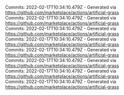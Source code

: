 Commits: 2022-02-17T10:34:10.479Z - Generated via https://github.com/marketplace/actions/artificial-grass
<br>
Commits: 2022-02-17T10:34:10.479Z - Generated via https://github.com/marketplace/actions/artificial-grass
<br>
Commits: 2022-02-17T10:34:10.479Z - Generated via https://github.com/marketplace/actions/artificial-grass
<br>
Commits: 2022-02-17T10:34:10.479Z - Generated via https://github.com/marketplace/actions/artificial-grass
<br>
Commits: 2022-02-17T10:34:10.479Z - Generated via https://github.com/marketplace/actions/artificial-grass
<br>
Commits: 2022-02-17T10:34:10.479Z - Generated via https://github.com/marketplace/actions/artificial-grass
<br>
Commits: 2022-02-17T10:34:10.479Z - Generated via https://github.com/marketplace/actions/artificial-grass
<br>
Commits: 2022-02-17T10:34:10.479Z - Generated via https://github.com/marketplace/actions/artificial-grass
<br>

